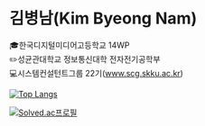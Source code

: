 <!--
**kbn2778/kbn2778** is a ✨ _special_ ✨ repository because its `README.md` (this file) appears on your GitHub profile.

Here are some ideas to get you started:

- 🔭 I’m currently working on ...
- 🌱 I’m currently learning ...
- 👯 I’m looking to collaborate on ...
- 🤔 I’m looking for help with ...
- 💬 Ask me about ...
- 📫 How to reach me: ...
- 😄 Pronouns: ...
- ⚡ Fun fact: ...
-->

<h1>김병남(Kim Byeong Nam)</h1>
  

🎓한국디지털미디어고등학교 14WP<br/>
✏️성균관대학교 정보통신대학 전자전기공학부<br/>
💻시스템컨설턴트그룹 22기(<a href="www.scg.skku.ac.kr">www.scg.skku.ac.kr</a>)


[![Top Langs](https://github-readme-stats.vercel.app/api/top-langs/?username=kbn2778&layout=compact)](https://github.com/kbn2778/github-readme-stats)

[![Solved.ac프로필](http://mazassumnida.wtf/api/v2/generate_badge?boj=kbn2778)](https://solved.ac/kbn2778)<br/>


